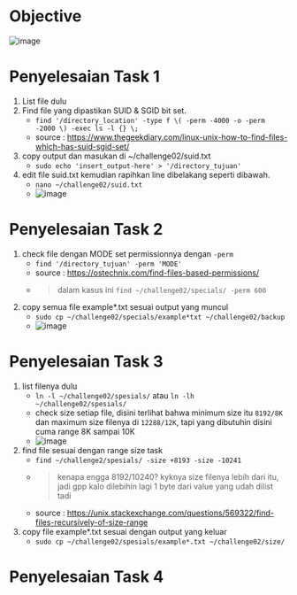 # __Objective__
![image](https://github.com/diotriandika/learn-networking/assets/109568349/06697487-3e3f-4983-9e5f-75d42347d3ca)
# Penyelesaian Task 1
1. List file dulu
2. Find file yang dipastikan SUID & SGID bit set.
   - `find '/directory_location' -type f \( -perm -4000 -o -perm -2000 \) -exec ls -l {} \;`
   - source : https://www.thegeekdiary.com/linux-unix-how-to-find-files-which-has-suid-sgid-set/
3. copy output dan masukan di ~/challenge02/suid.txt
   - `sudo echo 'insert_output-here' > '/directory_tujuan'`
4. edit file suid.txt kemudian rapihkan line dibelakang seperti dibawah.
   - `nano ~/challenge02/suid.txt`
   - ![image](https://github.com/diotriandika/learn-networking/assets/109568349/325f9dfe-c1f3-4e52-aeea-c2e415a1f57d)
# Penyelesaian Task 2
1. check file dengan MODE set permissionnya dengan `-perm`
   - `find '/directory_tujuan' -perm 'MODE'`
   - source : https://ostechnix.com/find-files-based-permissions/
   - > dalam kasus ini `find ~/challenge02/specials/ -perm 600`
2. copy semua file example*.txt sesuai output yang muncul
   - `sudo cp ~/challenge02/specials/example*txt ~/challenge02/backup`
   - ![image](https://github.com/diotriandika/learn-networking/assets/109568349/991e9dab-f6d6-4b34-b32b-8e4eb40f69b1)
# Penyelesaian Task 3
1. list filenya dulu
   - `ln -l ~/challenge02/spesials/` atau `ln -lh ~/challenge02/spesials/`
   - check size setiap file, disini terlihat bahwa minimum size itu `8192/8K` dan maximum size filenya di `12288/12K`, tapi yang dibutuhin disini cuma range 8K sampai 10K
   - ![image](https://github.com/diotriandika/learn-networking/assets/109568349/d72c3c9e-82dd-4520-8dc8-9a65dbfd7538)
2. find file sesuai dengan range size task
   - `find ~/challenge2/spesials/ -size +8193 -size -10241`
   - > kenapa engga 8192/10240? kyknya size filenya lebih dari itu, jadi gpp kalo dilebihin lagi 1 byte dari value yang udah dilist tadi
   - source : https://unix.stackexchange.com/questions/569322/find-files-recursively-of-size-range
3. copy file example*.txt sesuai dengan output yang keluar
   - `sudo cp ~/challenge02/spesials/example*.txt ~/challenge02/size/`
# Penyelesaian Task 4
